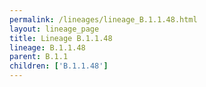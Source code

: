 ```yaml
---
permalink: /lineages/lineage_B.1.1.48.html
layout: lineage_page
title: Lineage B.1.1.48
lineage: B.1.1.48
parent: B.1.1
children: ['B.1.1.48']
---
```

